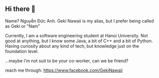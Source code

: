 ## Hi there 👋
Name? Nguyễn Đức Anh. Geki Nawaii is my alias, but I prefer being called as Geki or "Nam"

Currently, I am a software engineering student at Hanoi University. 
Not good at anything, but I know some Java, a bit of C++ and a bit of Python. 
Having curiosity about any kind of tech, but knowledge just on the foundation level.

...maybe I'm not suit to be your co-worker, can we be friend?

reach me through: https://www.facebook.com/GekiNawaii

<!--
**GekiNawaii/GekiNawaii** is a ✨ _special_ ✨ repository because its `README.md` (this file) appears on your GitHub profile.

Here are some ideas to get you started:

- 🔭 I’m currently working on ...
- 🌱 I’m currently learning ...
- 👯 I’m looking to collaborate on ...
- 🤔 I’m looking for help with ...
- 💬 Ask me about ...
- 📫 How to reach me: ...
- 😄 Pronouns: ...
- ⚡ Fun fact: ...
-->
